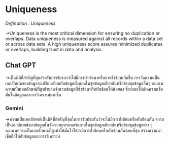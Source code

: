 # Uniqueness

*Defination : Uniqueness*

->Uniqueness is the most critical dimension for ensuring no duplication or overlaps. Data uniqueness is measured against all records within a data set or across data sets. A high uniqueness score assures minimized duplicates or overlaps, building trust in data and analysis.  

## Chat GPT

->เป็นมิติที่สำคัญที่สุดสำหรับการรับรองว่าไม่มีการทำสำเนาหรือการซ้ำซ้อนเกิดขึ้น การวัดความเป็นเอกลักษณ์ของข้อมูลจะเปรียบเทียบกับข้อมูลทั้งหมดในชุดข้อมูลเดียวกันหรือข้ามชุดข้อมูลอื่นๆ คะแนนความเป็นเอกลักษณ์ที่สูงช่วยลดจำนวนข้อมูลที่ซ้ำซ้อนหรือทับซ้อนให้น้อยลง ซึ่งส่งผลให้เกิดความเชื่อมั่นในข้อมูลและการวิเคราะห์มากขึ้น

### Gemini

->ความเป็นเอกลักษณ์เป็นมิติที่สำคัญที่สุดในการรับประกันว่าจะไม่มีการซ้ำซ้อนหรือทับซ้อนกัน ความเป็นเอกลักษณ์ของข้อมูลนั้นวัดจากทุกเรกคอร์ดภายในชุดข้อมูลเดียวกันหรือข้ามชุดข้อมูลต่าง ๆ คะแนนความเป็นเอกลักษณ์ที่สูงทำให้มั่นใจได้ว่ามีการซ้ำซ้อนหรือทับซ้อนกันน้อยที่สุด สร้างความน่าเชื่อถือให้กับข้อมูลและการวิเคราะห์

